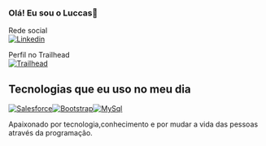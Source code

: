### Olá! Eu sou o Luccas👋

Rede social
<br/>
[![Linkedin](https://img.shields.io/badge/LinkedIn-0077B5?style=for-the-badge&logo=linkedin&logoColor=white)](https://www.linkedin.com/in/luccas-bezerra-23822b20a/)

Perfil no Trailhead
<br/>
[![Trailhead](https://img.shields.io/badge/Salesforce-00A1E0?style=for-the-badge&logo=Salesforce&logoColor=white)](https://trailblazer.me/id/llima39)


## Tecnologias que eu uso no meu dia



[![Salesforce](https://img.shields.io/badge/Salesforce-00A1E0?style=for-the-badge&logo=Salesforce&logoColor=white)]()[![Bootstrap](https://img.shields.io/badge/Bootstrap-563D7C?style=for-the-badge&logo=bootstrap&logoColor=white)]()[![MySql](https://img.shields.io/badge/MySQL-00000F?style=for-the-badge&logo=mysql&logoColor=white)]()
<br/>

Apaixonado por tecnologia,conhecimento e por mudar a vida das pessoas através da programação.





